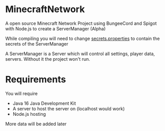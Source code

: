 # MinecraftNetwork

A open source Minecraft Network Project using BungeeCord and Spigot with Node.js to create a ServerManager (Alpha)

While compiling you will need to change [secrets.properties](Common/src/secrets.properties) to contain the secrets of the ServerManager

A ServerManager is a Server which will control all settings, player data, servers. Without it the project won't run.

# Requirements

You will require

 - Java 16 Java Development Kit
 - A server to host the server on (localhost would work)
 - Node.js hosting

More data will be added later